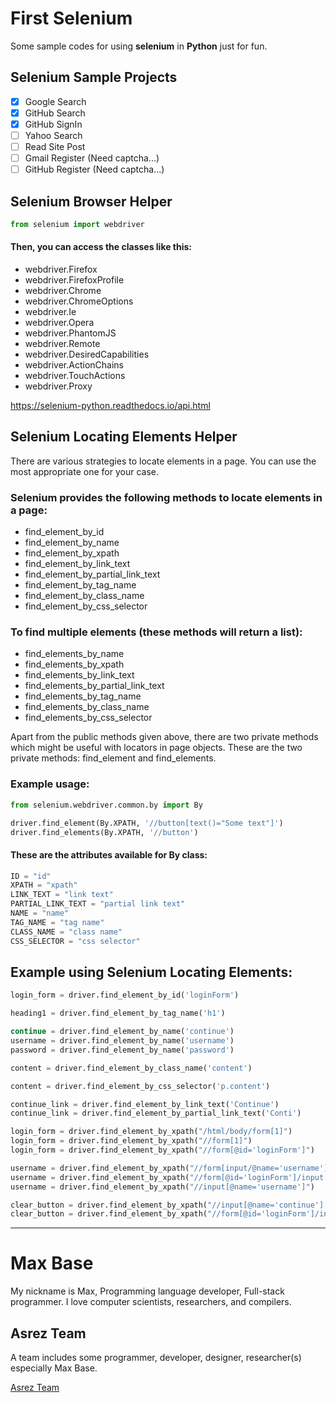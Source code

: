 # First Selenium

Some sample codes for using **selenium** in **Python** just for fun.

## Selenium Sample Projects

- [x] Google Search
- [x] GitHub Search
- [x] GitHub SignIn
- [ ] Yahoo Search
- [ ] Read Site Post
- [ ] Gmail Register (Need captcha...)
- [ ] GitHub Register (Need captcha...)

## Selenium Browser Helper

```python
from selenium import webdriver
```

#### Then, you can access the classes like this:

- webdriver.Firefox
- webdriver.FirefoxProfile
- webdriver.Chrome
- webdriver.ChromeOptions
- webdriver.Ie
- webdriver.Opera
- webdriver.PhantomJS
- webdriver.Remote
- webdriver.DesiredCapabilities
- webdriver.ActionChains
- webdriver.TouchActions
- webdriver.Proxy

https://selenium-python.readthedocs.io/api.html

## Selenium Locating Elements Helper

There are various strategies to locate elements in a page. You can use the most appropriate one for your case.

### Selenium provides the following methods to locate elements in a page:

- find_element_by_id
- find_element_by_name
- find_element_by_xpath
- find_element_by_link_text
- find_element_by_partial_link_text
- find_element_by_tag_name
- find_element_by_class_name
- find_element_by_css_selector

### To find multiple elements (these methods will return a list):

- find_elements_by_name
- find_elements_by_xpath
- find_elements_by_link_text
- find_elements_by_partial_link_text
- find_elements_by_tag_name
- find_elements_by_class_name
- find_elements_by_css_selector

Apart from the public methods given above, there are two private methods which might be useful with locators in page objects. These are the two private methods: find_element and find_elements.

### Example usage:

```python
from selenium.webdriver.common.by import By

driver.find_element(By.XPATH, '//button[text()="Some text"]')
driver.find_elements(By.XPATH, '//button')
```

#### These are the attributes available for By class:

```python
ID = "id"
XPATH = "xpath"
LINK_TEXT = "link text"
PARTIAL_LINK_TEXT = "partial link text"
NAME = "name"
TAG_NAME = "tag name"
CLASS_NAME = "class name"
CSS_SELECTOR = "css selector"
```

## Example using Selenium Locating Elements:

```python
login_form = driver.find_element_by_id('loginForm')

heading1 = driver.find_element_by_tag_name('h1')

continue = driver.find_element_by_name('continue')
username = driver.find_element_by_name('username')
password = driver.find_element_by_name('password')

content = driver.find_element_by_class_name('content')

content = driver.find_element_by_css_selector('p.content')

continue_link = driver.find_element_by_link_text('Continue')
continue_link = driver.find_element_by_partial_link_text('Conti')

login_form = driver.find_element_by_xpath("/html/body/form[1]")
login_form = driver.find_element_by_xpath("//form[1]")
login_form = driver.find_element_by_xpath("//form[@id='loginForm']")

username = driver.find_element_by_xpath("//form[input/@name='username']")
username = driver.find_element_by_xpath("//form[@id='loginForm']/input[1]")
username = driver.find_element_by_xpath("//input[@name='username']")

clear_button = driver.find_element_by_xpath("//input[@name='continue'][@type='button']")
clear_button = driver.find_element_by_xpath("//form[@id='loginForm']/input[4]")
```

---------

# Max Base

My nickname is Max, Programming language developer, Full-stack programmer. I love computer scientists, researchers, and compilers.

## Asrez Team

A team includes some programmer, developer, designer, researcher(s) especially Max Base.

[Asrez Team](https://www.asrez.com/)
